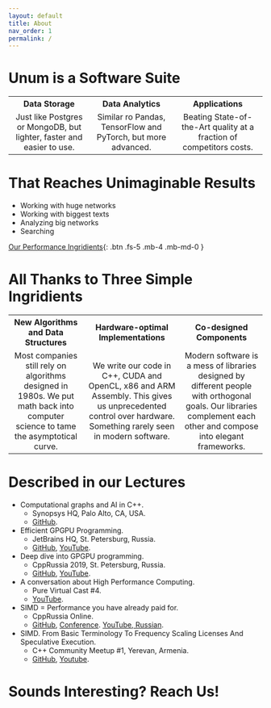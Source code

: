 ```yaml
---
layout: default
title: About
nav_order: 1
permalink: /
---
```


# Unum is a Software Suite

<table>
    <tr>
        <th>Data Storage</th>
        <th>Data Analytics</th>
        <th>Applications</th>
    </tr>
    <tr>
        <td style="text-align:center">Just like Postgres or MongoDB, but lighter, faster and easier to use.</td>
        <td style="text-align:center">Similar ro Pandas, TensorFlow and PyTorch, but more advanced.</td>
        <td style="text-align:center">Beating State-of-the-Art quality at a fraction of competitors costs.</td>
    </tr>
</table>

# That Reaches Unimaginable Results

* Working with huge networks
* Working with biggest texts
* Analyzing big networks
* Searching 

[Our Performance Ingridients](/storage/recipe){: .btn .fs-5 .mb-4 .mb-md-0 }

# All Thanks to Three Simple Ingridients

<table>
    <tr>
        <th>New Algorithms and Data Structures</th>
        <th>Hardware-optimal Implementations</th>
        <th>Co-designed Components</th>
    </tr>
    <tr>
        <td style="text-align:center">Most companies still rely on algorithms designed in 1980s. We put math back into computer science to tame the asymptotical curve.</td>
        <td style="text-align:center">We write our code in C++, CUDA and OpenCL, x86 and ARM Assembly. This gives us unprecedented control over hardware. Something rarely seen in modern software.</td>
        <td style="text-align:center">Modern software is a mess of libraries designed by different people with orthogonal goals. Our libraries complement each other and compose into elegant frameworks.</td>
    </tr>
</table>

# Described in our Lectures

* Computational graphs and AI in C++.
  * Synopsys HQ, Palo Alto, CA, USA.
  * [GitHub](https://github.com/ashvardanian/NeuralSTL).
* Efficient GPGPU Programming.
  * JetBrains HQ, St. Petersburg, Russia.
  * [GitHub](https://github.com/ashvardanian/SandboxGPUs), [YouTube](https://youtu.be/BUtHOftDm_Y).
* Deep dive into GPGPU programming.
  * CppRussia 2019, St. Petersburg, Russia.
  * [GitHub](https://github.com/ashvardanian/SandboxGPUs), [YouTube](https://youtu.be/AA4RI6o0h1U).
* A conversation about High Performance Computing.
  * Pure Virtual Cast #4. 
  * [YouTube](https://youtu.be/dCdBFB4LDjw).
* SIMD = Performance you have already paid for.
  * CppRussia Online.
  * [GitHub](https://github.com/ashvardanian/CppBenchSubstrSearch), [Conference](https://cppconf-piter.ru/en/2020/spb/talks/23g3egeumhe3p4fd66pbar/?fbclid=IwAR26hl3tEhw1os0J6oLzsVPTOAuSGkZIMzwq689tEq8NH5_V7b3MHV8f_zU). [YouTube, Russian]().
* SIMD. From Basic Terminology To Frequency Scaling Licenses And Speculative Execution.
  * C++ Community Meetup #1, Yerevan, Armenia. 
  * [GitHub](https://github.com/ashvardanian/CppBenchSubstrSearch), [Youtube](https://youtu.be/ft51yJ9mDcc?t=140).

# Sounds Interesting? Reach Us!